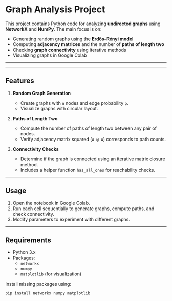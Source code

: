 # Graph Analysis Project

This project contains Python code for analyzing **undirected graphs** using **NetworkX** and **NumPy**. The main focus is on:

- Generating random graphs using the **Erdős–Rényi model**
- Computing **adjacency matrices** and the number of **paths of length two**
- Checking **graph connectivity** using iterative methods
- Visualizing graphs in Google Colab

---


---

## Features

1. **Random Graph Generation**
   - Create graphs with `n` nodes and edge probability `p`.
   - Visualize graphs with circular layout.

2. **Paths of Length Two**
   - Compute the number of paths of length two between any pair of nodes.
   - Verify adjacency matrix squared (`A @ A`) corresponds to path counts.

3. **Connectivity Checks**
   - Determine if the graph is connected using an iterative matrix closure method.
   - Includes a helper function `has_all_ones` for reachability checks.

---

## Usage

1. Open the notebook in Google Colab.  
2. Run each cell sequentially to generate graphs, compute paths, and check connectivity.  
3. Modify parameters to experiment with different graphs.

---

## Requirements

- Python 3.x
- Packages:
  - `networkx`
  - `numpy`
  - `matplotlib` (for visualization)

Install missing packages using:

```bash
pip install networkx numpy matplotlib
